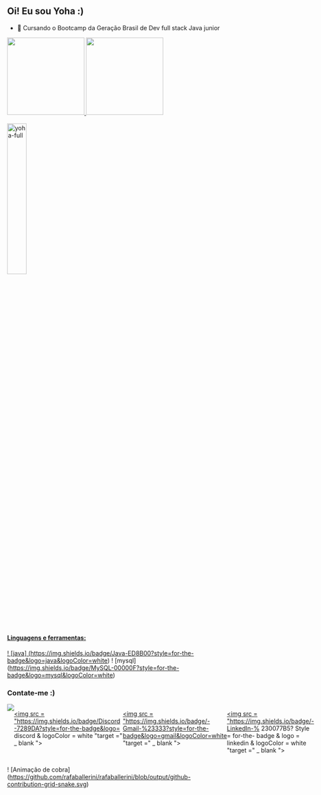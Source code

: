 
## Oi! Eu sou Yoha :)

- 🚀 Cursando o Bootcamp da Geração Brasil de Dev full stack Java junior
<div>
 <a href="https://github.com/Yehokhananlima">
 <img height = "180em" src = "https://github-readme-stats.vercel.app/api?username=Yehokhananlima&show_icons=true&theme=gotham&include_all_commits=true&count_private=true" />
 <img height = "180em" src = "https://github-readme-stats.vercel.app/api/top-langs/?username=Yehokhananlima&layout=compact&langs_count=7&theme=gotham" />
 </div>
 <div style = "display: inline_block"> <br>
 <img align = "center" alt = "yoha-full" src = "https://media.giphy.com/media/ASd0Ukj0y3qMM/giphy.gif" width = "30%" height = "30%">
</div>
 
 #### Linguagens e ferramentas:
! [java] (https://img.shields.io/badge/Java-ED8B00?style=for-the-badge&logo=java&logoColor=white)
! [mysql] (https://img.shields.io/badge/MySQL-00000F?style=for-the-badge&logo=mysql&logoColor=white)
 
 ### Contate-me :)
<div style = "display: flex;">
 <a href="https://instagram.com/yoha_nann" target="_blank"> <img src = "https://img.shields.io/badge/-Instagram-%23E4405F?style=for-the- emblema & logo = instagram & logoColor = white "target =" _ blank "> </a>
 
 <a href="https://discord.gg/Cfx2F4QQ" target="_blank"> <img src = "https://img.shields.io/badge/Discord-7289DA?style=for-the-badge&logo= discord & logoColor = white "target =" _ blank "> </a> 
  
 <a href = "mailto:yoha.limaa@gmail.com"> <img src = "https://img.shields.io/badge/-Gmail-%23333?style=for-the-badge&logo=gmail&logoColor=white "target =" _ blank "> </a>
  
 <a href="https://www.linkedin.com/in/yehokhanan-lima-29228b189" target="_blank"> <img src = "https://img.shields.io/badge/-LinkedIn-% 230077B5? Style = for-the- badge & logo = linkedin & logoColor = white "target =" _ blank "> </a>
 </div>


 ! [Animação de cobra] (https://github.com/rafaballerini/rafaballerini/blob/output/github-contribution-grid-snake.svg)

 
 
